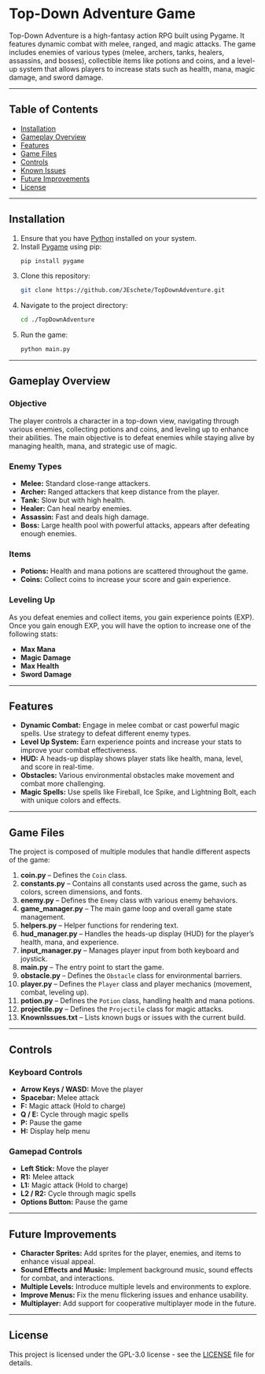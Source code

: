 
# Top-Down Adventure Game

Top-Down Adventure is a high-fantasy action RPG built using Pygame. It features dynamic combat with melee, ranged, and magic attacks. The game includes enemies of various types (melee, archers, tanks, healers, assassins, and bosses), collectible items like potions and coins, and a level-up system that allows players to increase stats such as health, mana, magic damage, and sword damage.

---

## Table of Contents

- [Installation](#installation)
- [Gameplay Overview](#gameplay-overview)
- [Features](#features)
- [Game Files](#game-files)
- [Controls](#controls)
- [Known Issues](#known-issues)
- [Future Improvements](#future-improvements)
- [License](#license)

---

## Installation

1. Ensure that you have [Python](https://www.python.org/downloads/) installed on your system.
2. Install [Pygame](https://www.pygame.org/wiki/GettingStarted) using pip:
    ```bash
    pip install pygame
    ```
3. Clone this repository:
    ```bash
    git clone https://github.com/JEschete/TopDownAdventure.git
    ```
4. Navigate to the project directory:
    ```bash
    cd ./TopDownAdventure
    ```
5. Run the game:
    ```bash
    python main.py
    ```

---

## Gameplay Overview

### Objective

The player controls a character in a top-down view, navigating through various enemies, collecting potions and coins, and leveling up to enhance their abilities. The main objective is to defeat enemies while staying alive by managing health, mana, and strategic use of magic.

### Enemy Types

- **Melee:** Standard close-range attackers.
- **Archer:** Ranged attackers that keep distance from the player.
- **Tank:** Slow but with high health.
- **Healer:** Can heal nearby enemies.
- **Assassin:** Fast and deals high damage.
- **Boss:** Large health pool with powerful attacks, appears after defeating enough enemies.

### Items

- **Potions:** Health and mana potions are scattered throughout the game.
- **Coins:** Collect coins to increase your score and gain experience.

### Leveling Up

As you defeat enemies and collect items, you gain experience points (EXP). Once you gain enough EXP, you will have the option to increase one of the following stats:
- **Max Mana**
- **Magic Damage**
- **Max Health**
- **Sword Damage**

---

## Features

- **Dynamic Combat:** Engage in melee combat or cast powerful magic spells. Use strategy to defeat different enemy types.
- **Level Up System:** Earn experience points and increase your stats to improve your combat effectiveness.
- **HUD:** A heads-up display shows player stats like health, mana, level, and score in real-time.
- **Obstacles:** Various environmental obstacles make movement and combat more challenging.
- **Magic Spells:** Use spells like Fireball, Ice Spike, and Lightning Bolt, each with unique colors and effects.

---

## Game Files

The project is composed of multiple modules that handle different aspects of the game:

1. **coin.py** – Defines the `Coin` class.
2. **constants.py** – Contains all constants used across the game, such as colors, screen dimensions, and fonts.
3. **enemy.py** – Defines the `Enemy` class with various enemy behaviors.
4. **game_manager.py** – The main game loop and overall game state management.
5. **helpers.py** – Helper functions for rendering text.
6. **hud_manager.py** – Handles the heads-up display (HUD) for the player’s health, mana, and experience.
7. **input_manager.py** – Manages player input from both keyboard and joystick.
8. **main.py** – The entry point to start the game.
9. **obstacle.py** – Defines the `Obstacle` class for environmental barriers.
10. **player.py** – Defines the `Player` class and player mechanics (movement, combat, leveling up).
11. **potion.py** – Defines the `Potion` class, handling health and mana potions.
12. **projectile.py** – Defines the `Projectile` class for magic attacks.
13. **KnownIssues.txt** – Lists known bugs or issues with the current build.

---

## Controls

### Keyboard Controls

- **Arrow Keys / WASD:** Move the player
- **Spacebar:** Melee attack
- **F:** Magic attack (Hold to charge)
- **Q / E:** Cycle through magic spells
- **P:** Pause the game
- **H:** Display help menu

### Gamepad Controls

- **Left Stick:** Move the player
- **R1:** Melee attack
- **L1:** Magic attack (Hold to charge)
- **L2 / R2:** Cycle through magic spells
- **Options Button:** Pause the game


---

## Future Improvements

- **Character Sprites:** Add sprites for the player, enemies, and items to enhance visual appeal.
- **Sound Effects and Music:** Implement background music, sound effects for combat, and interactions.
- **Multiple Levels:** Introduce multiple levels and environments to explore.
- **Improve Menus:** Fix the menu flickering issues and enhance usability.
- **Multiplayer:** Add support for cooperative multiplayer mode in the future.

---

## License

This project is licensed under the GPL-3.0 license - see the [LICENSE](LICENSE) file for details.

